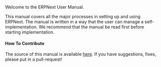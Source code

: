 Welcome to the ERPNext User Manual.

This manual covers all the major processes in setting up and using ERPNext. The manual is written in a way that the user can manage a self-implementation. We recommend that the manual be read first before starting implementation.

#### How To Contribute

The source of this manual is available [here](https://github.com/frappe/frappe_io/tree/master/frappe_io/templates/statics/apps/erpnext/user-guide). If you have suggestions, fixes, please put in a pull-request!

